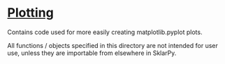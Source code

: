 # <u> Plotting </u>

Contains code used for more easily creating matplotlib.pyplot plots.

All functions / objects specified in this directory are not intended for user 
use, unless they are importable from elsewhere in SklarPy. 